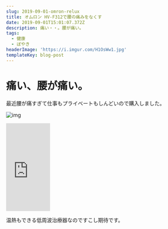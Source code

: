 ```yaml
---
slug: 2019-09-01-omron-relux
title: オムロン HV-F312で腰の痛みをなくす
date: 2019-09-01T15:01:07.372Z
description: 痛い・・。腰が痛い。
tags:
  - 健康
  - ぼやき
headerImage: 'https://i.imgur.com/H1OsWw1.jpg'
templateKey: blog-post
---
```

# 痛い、腰が痛い。

最近腰が痛すぎて仕事もプライベートもしんどいので購入しました。

![img](https://i.imgur.com/H1OsWw1.jpg)

<iframe style="width:120px;height:240px;" marginwidth="0" marginheight="0" scrolling="no" frameborder="0" src="https://rcm-fe.amazon-adsystem.com/e/cm?ref=qf_sp_asin_til&t=tubone24-22&m=amazon&o=9&p=8&l=as1&IS1=1&detail=1&asins=B06XJRVYGH&linkId=2d16507a376ead70d7a707951a666c50&bc1=FFFFFF&lt1=_top&fc1=333333&lc1=0066C0&bg1=FFFFFF&f=ifr">
</iframe>

温熱もできる低周波治療器なのですこし期待です。
